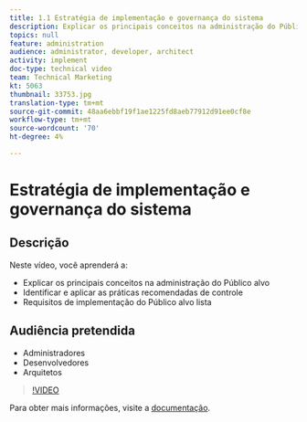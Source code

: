 ```yaml
---
title: 1.1 Estratégia de implementação e governança do sistema
description: Explicar os principais conceitos na administração do Público alvo, identificar e aplicar as práticas recomendadas de controle, os requisitos de implementação do Público alvo da Lista
topics: null
feature: administration
audience: administrator, developer, architect
activity: implement
doc-type: technical video
team: Technical Marketing
kt: 5063
thumbnail: 33753.jpg
translation-type: tm+mt
source-git-commit: 48aa6ebbf19f1ae1225fd8aeb77912d91ee0cf8e
workflow-type: tm+mt
source-wordcount: '70'
ht-degree: 4%

---
```



# Estratégia de implementação e governança do sistema

## Descrição

Neste vídeo, você aprenderá a:

* Explicar os principais conceitos na administração do Público alvo
* Identificar e aplicar as práticas recomendadas de controle
* Requisitos de implementação do Público alvo lista

## Audiência pretendida

* Administradores
* Desenvolvedores
* Arquitetos

>[!VIDEO](https://video.tv.adobe.com/v/33753/?quality=12)

Para obter mais informações, visite a [documentação](https://docs.adobe.com/content/help/en/target/using/administer/administrating-target.html).
